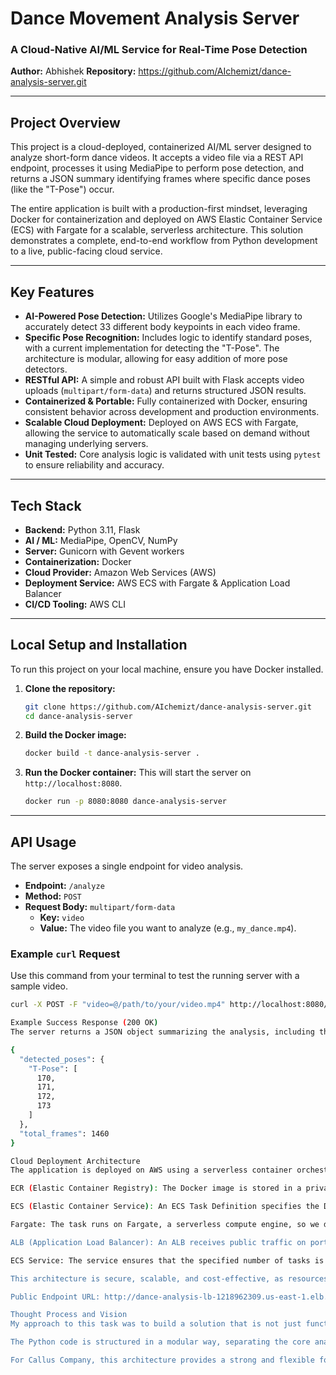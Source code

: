 # Dance Movement Analysis Server

### A Cloud-Native AI/ML Service for Real-Time Pose Detection

**Author:** Abhishek
**Repository:** https://github.com/AIchemizt/dance-analysis-server.git

---

## Project Overview

This project is a cloud-deployed, containerized AI/ML server designed to analyze short-form dance videos. It accepts a video file via a REST API endpoint, processes it using MediaPipe to perform pose detection, and returns a JSON summary identifying frames where specific dance poses (like the "T-Pose") occur.

The entire application is built with a production-first mindset, leveraging Docker for containerization and deployed on AWS Elastic Container Service (ECS) with Fargate for a scalable, serverless architecture. This solution demonstrates a complete, end-to-end workflow from Python development to a live, public-facing cloud service.

---

## Key Features

* **AI-Powered Pose Detection:** Utilizes Google's MediaPipe library to accurately detect 33 different body keypoints in each video frame.
* **Specific Pose Recognition:** Includes logic to identify standard poses, with a current implementation for detecting the "T-Pose". The architecture is modular, allowing for easy addition of more pose detectors.
* **RESTful API:** A simple and robust API built with Flask accepts video uploads (`multipart/form-data`) and returns structured JSON results.
* **Containerized & Portable:** Fully containerized with Docker, ensuring consistent behavior across development and production environments.
* **Scalable Cloud Deployment:** Deployed on AWS ECS with Fargate, allowing the service to automatically scale based on demand without managing underlying servers.
* **Unit Tested:** Core analysis logic is validated with unit tests using `pytest` to ensure reliability and accuracy.

---

## Tech Stack

* **Backend:** Python 3.11, Flask
* **AI / ML:** MediaPipe, OpenCV, NumPy
* **Server:** Gunicorn with Gevent workers
* **Containerization:** Docker
* **Cloud Provider:** Amazon Web Services (AWS)
* **Deployment Service:** AWS ECS with Fargate & Application Load Balancer
* **CI/CD Tooling:** AWS CLI

---

## Local Setup and Installation

To run this project on your local machine, ensure you have Docker installed.

1.  **Clone the repository:**
    ```sh
    git clone https://github.com/AIchemizt/dance-analysis-server.git
    cd dance-analysis-server
    ```

2.  **Build the Docker image:**
    ```sh
    docker build -t dance-analysis-server .
    ```

3.  **Run the Docker container:**
    This will start the server on `http://localhost:8080`.
    ```sh
    docker run -p 8080:8080 dance-analysis-server
    ```

---

## API Usage

The server exposes a single endpoint for video analysis.

* **Endpoint:** `/analyze`
* **Method:** `POST`
* **Request Body:** `multipart/form-data`
    * **Key:** `video`
    * **Value:** The video file you want to analyze (e.g., `my_dance.mp4`).

### Example `curl` Request

Use this command from your terminal to test the running server with a sample video.

```sh
curl -X POST -F "video=@/path/to/your/video.mp4" http://localhost:8080/analyze

Example Success Response (200 OK)
The server returns a JSON object summarizing the analysis, including the total frames processed and a dictionary of detected poses with the frame numbers where they appeared.

{
  "detected_poses": {
    "T-Pose": [
      170,
      171,
      172,
      173
    ]
  },
  "total_frames": 1460
}

Cloud Deployment Architecture
The application is deployed on AWS using a serverless container orchestration pattern.

ECR (Elastic Container Registry): The Docker image is stored in a private ECR repository.

ECS (Elastic Container Service): An ECS Task Definition specifies the Docker image, CPU, and memory requirements.

Fargate: The task runs on Fargate, a serverless compute engine, so we don't need to manage EC2 instances.

ALB (Application Load Balancer): An ALB receives public traffic on port 80 and routes it to the running container's port 8080. It also handles health checks using the /health endpoint.

ECS Service: The service ensures that the specified number of tasks is always running and connects it to the ALB. It's configured for rolling updates to ensure zero-downtime deployments.

This architecture is secure, scalable, and cost-effective, as resources are only consumed when the task is running.

Public Endpoint URL: http://dance-analysis-lb-1218962309.us-east-1.elb.amazonaws.com

Thought Process and Vision
My approach to this task was to build a solution that is not just functional but also robust, scalable, and production-ready. I chose AWS ECS with Fargate over a simple EC2 instance because it better represents modern cloud-native design patterns. This choice abstracts away server management, provides built-in scalability, and integrates seamlessly with other AWS services like the Application Load Balancer for high availability and zero-downtime deployments. This significantly reduces long-term operational overhead.

The Python code is structured in a modular way, separating the core analysis logic (analyzer/process.py) from the web server (server.py). This separation of concerns makes the code easier to maintain, test, and extend. For example, adding new pose detection functions would only require modifying the process.py file without touching the API layer, which is critical for rapid feature development. The inclusion of unit tests with pytest further ensures the reliability of the core logic.

For Callus Company, this architecture provides a strong and flexible foundation. The current T-Pose detection can be expanded to a library of dozens of standard dance poses (e.g., arabesque, plié, pirouette). The JSON output can be fed into a frontend application to provide dancers with real-time feedback or used for advanced analytics to track a dancer's progress over time. The scalable nature of the deployment means the system can handle a growing user base, from a few dancers to a global community, without requiring manual intervention to provision new servers. This project serves as a solid proof-of-concept for a much larger and more feature-rich platform.